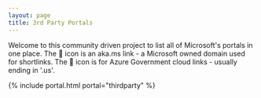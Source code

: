 ```yaml
---
layout: page
title: 3rd Party Portals
---
```


Welcome to this community driven project to list all of Microsoft's portals in one place.
The 🔁 icon is an aka.ms link - a Microsoft owned domain used for shortlinks.
The 🏢 icon is for Azure Government cloud links - usually ending in '.us'.

{% include portal.html portal="thirdparty" %}
